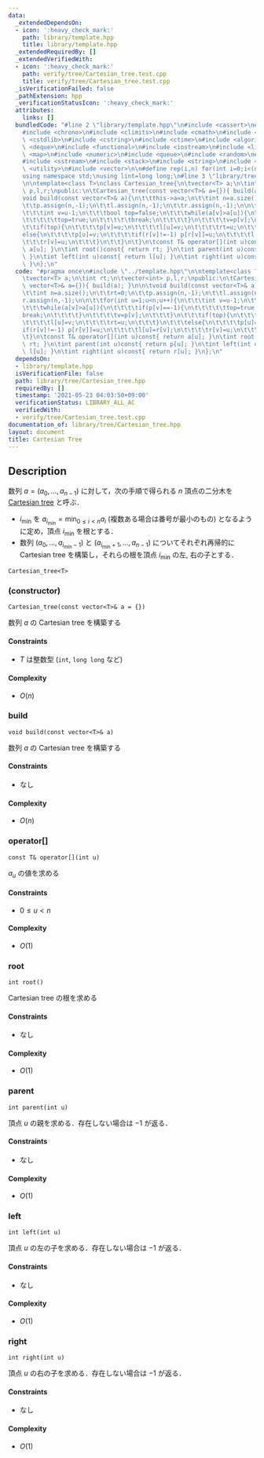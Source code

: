 ```yaml
---
data:
  _extendedDependsOn:
  - icon: ':heavy_check_mark:'
    path: library/template.hpp
    title: library/template.hpp
  _extendedRequiredBy: []
  _extendedVerifiedWith:
  - icon: ':heavy_check_mark:'
    path: verify/tree/Cartesian_tree.test.cpp
    title: verify/tree/Cartesian_tree.test.cpp
  _isVerificationFailed: false
  _pathExtension: hpp
  _verificationStatusIcon: ':heavy_check_mark:'
  attributes:
    links: []
  bundledCode: "#line 2 \"library/template.hpp\"\n#include <cassert>\n#include <cctype>\n\
    #include <chrono>\n#include <climits>\n#include <cmath>\n#include <cstdio>\n#include\
    \ <cstdlib>\n#include <cstring>\n#include <ctime>\n#include <algorithm>\n#include\
    \ <deque>\n#include <functional>\n#include <iostream>\n#include <limits>\n#include\
    \ <map>\n#include <numeric>\n#include <queue>\n#include <random>\n#include <set>\n\
    #include <sstream>\n#include <stack>\n#include <string>\n#include <tuple>\n#include\
    \ <utility>\n#include <vector>\n\n#define rep(i,n) for(int i=0;i<(n);i++)\n\n\
    using namespace std;\nusing lint=long long;\n#line 3 \"library/tree/Cartesian_tree.hpp\"\
    \n\ntemplate<class T>\nclass Cartesian_tree{\n\tvector<T> a;\n\tint rt;\n\tvector<int>\
    \ p,l,r;\npublic:\n\tCartesian_tree(const vector<T>& a={}){ build(a); }\n\n\t\
    void build(const vector<T>& a){\n\t\tthis->a=a;\n\t\tint n=a.size();\n\t\trt=0;\n\
    \t\tp.assign(n,-1);\n\t\tl.assign(n,-1);\n\t\tr.assign(n,-1);\n\n\t\tfor(int u=1;u<n;u++){\n\
    \t\t\tint v=u-1;\n\t\t\tbool top=false;\n\t\t\twhile(a[v]>a[u]){\n\t\t\t\tif(p[v]==-1){\n\
    \t\t\t\t\ttop=true;\n\t\t\t\t\tbreak;\n\t\t\t\t}\n\t\t\t\tv=p[v];\n\t\t\t}\n\t\
    \t\tif(top){\n\t\t\t\tp[v]=u;\n\t\t\t\tl[u]=v;\n\t\t\t\trt=u;\n\t\t\t}\n\t\t\t\
    else{\n\t\t\t\tp[u]=v;\n\t\t\t\tif(r[v]!=-1) p[r[v]]=u;\n\t\t\t\tl[u]=r[v];\n\t\
    \t\t\tr[v]=u;\n\t\t\t}\n\t\t}\n\t}\n\tconst T& operator[](int u)const{ return\
    \ a[u]; }\n\tint root()const{ return rt; }\n\tint parent(int u)const{ return p[u];\
    \ }\n\tint left(int u)const{ return l[u]; }\n\tint right(int u)const{ return r[u];\
    \ }\n};\n"
  code: "#pragma once\n#include \"../template.hpp\"\n\ntemplate<class T>\nclass Cartesian_tree{\n\
    \tvector<T> a;\n\tint rt;\n\tvector<int> p,l,r;\npublic:\n\tCartesian_tree(const\
    \ vector<T>& a={}){ build(a); }\n\n\tvoid build(const vector<T>& a){\n\t\tthis->a=a;\n\
    \t\tint n=a.size();\n\t\trt=0;\n\t\tp.assign(n,-1);\n\t\tl.assign(n,-1);\n\t\t\
    r.assign(n,-1);\n\n\t\tfor(int u=1;u<n;u++){\n\t\t\tint v=u-1;\n\t\t\tbool top=false;\n\
    \t\t\twhile(a[v]>a[u]){\n\t\t\t\tif(p[v]==-1){\n\t\t\t\t\ttop=true;\n\t\t\t\t\t\
    break;\n\t\t\t\t}\n\t\t\t\tv=p[v];\n\t\t\t}\n\t\t\tif(top){\n\t\t\t\tp[v]=u;\n\
    \t\t\t\tl[u]=v;\n\t\t\t\trt=u;\n\t\t\t}\n\t\t\telse{\n\t\t\t\tp[u]=v;\n\t\t\t\t\
    if(r[v]!=-1) p[r[v]]=u;\n\t\t\t\tl[u]=r[v];\n\t\t\t\tr[v]=u;\n\t\t\t}\n\t\t}\n\
    \t}\n\tconst T& operator[](int u)const{ return a[u]; }\n\tint root()const{ return\
    \ rt; }\n\tint parent(int u)const{ return p[u]; }\n\tint left(int u)const{ return\
    \ l[u]; }\n\tint right(int u)const{ return r[u]; }\n};\n"
  dependsOn:
  - library/template.hpp
  isVerificationFile: false
  path: library/tree/Cartesian_tree.hpp
  requiredBy: []
  timestamp: '2021-05-23 04:03:50+09:00'
  verificationStatus: LIBRARY_ALL_AC
  verifiedWith:
  - verify/tree/Cartesian_tree.test.cpp
documentation_of: library/tree/Cartesian_tree.hpp
layout: document
title: Cartesian Tree
---
```


## Description
数列 $a=(a_0,\ldots,a_{n-1})$ に対して，次の手順で得られる $n$ 頂点の二分木を [Cartesian tree](https://en.wikipedia.org/wiki/Cartesian_tree) と呼ぶ．
- $i_\mathrm{min}$ を $\displaystyle a_{i_\mathrm{min}}=\min_{0\le i\lt n}a_i$ (複数ある場合は番号が最小のもの) となるように定め，頂点 $i_\mathrm{min}$ を根とする．
- 数列 $(a_0,\ldots,a_{i_\mathrm{min}-1})$ と $(a_{i_\mathrm{min}+1},\ldots,a_{n-1})$ についてそれぞれ再帰的に Cartesian tree を構築し，それらの根を頂点 $i_\mathrm{min}$ の左, 右の子とする．
```
Cartesian_tree<T>
```

### (constructor)
```
Cartesian_tree(const vector<T>& a = {})
```
数列 $a$ の Cartesian tree を構築する

#### Constraints
- $T$ は整数型 (``int``, ``long long`` など)

#### Complexity
- $O(n)$

### build
```
void build(const vector<T>& a)
```
数列 $a$ の Cartesian tree を構築する

#### Constraints
- なし

#### Complexity
- $O(n)$

### operator[]
```
const T& operator[](int u)
```
$a_u$ の値を求める

#### Constraints
- $0\le u\lt n$

#### Complexity
- $O(1)$

### root
```
int root()
```
Cartesian tree の根を求める

#### Constraints
- なし

#### Complexity
- $O(1)$

### parent
```
int parent(int u)
```
頂点 $u$ の親を求める．存在しない場合は $-1$ が返る．

#### Constraints
- なし

#### Complexity
- $O(1)$

### left
```
int left(int u)
```
頂点 $u$ の左の子を求める．存在しない場合は $-1$ が返る．

#### Constraints
- なし

#### Complexity
- $O(1)$

### right
```
int right(int u)
```
頂点 $u$ の右の子を求める．存在しない場合は $-1$ が返る．

#### Constraints
- なし

#### Complexity
- $O(1)$
